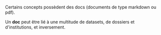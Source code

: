 Certains concepts possèdent des docs (documents de type markdown ou pdf). 

Un **doc** peut être lié à une multitude de datasets, de dossiers et d'institutions, et inversement.